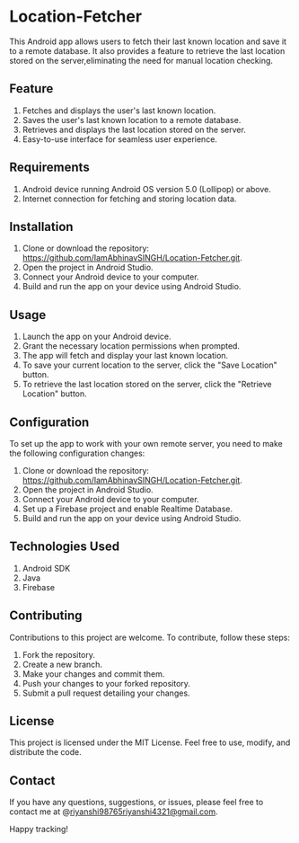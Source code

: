 # Location-Fetcher

This Android app allows users to fetch their last known location and save it to a remote database. 
It also provides a feature to retrieve the last location stored on the server,eliminating the need for manual location checking.

## Feature

1. Fetches and displays the user's last known location.
2. Saves the user's last known location to a remote database.
3. Retrieves and displays the last location stored on the server.
4. Easy-to-use interface for seamless user experience.

## Requirements

1. Android device running Android OS version 5.0 (Lollipop) or above.
2. Internet connection for fetching and storing location data.

## Installation

1. Clone or download the repository: https://github.com/IamAbhinavSINGH/Location-Fetcher.git.
2. Open the project in Android Studio.
3. Connect your Android device to your computer.
4. Build and run the app on your device using Android Studio.

## Usage

1. Launch the app on your Android device.
2. Grant the necessary location permissions when prompted.
3. The app will fetch and display your last known location.
4. To save your current location to the server, click the "Save Location" button.
5. To retrieve the last location stored on the server, click the "Retrieve Location" button.

## Configuration
To set up the app to work with your own remote server, you need to make the following configuration changes:

1. Clone or download the repository: https://github.com/IamAbhinavSINGH/Location-Fetcher.git.
2. Open the project in Android Studio.
3. Connect your Android device to your computer.
4. Set up a Firebase project and enable Realtime Database.
5. Build and run the app on your device using Android Studio.

## Technologies Used

1. Android SDK
2. Java
3. Firebase

## Contributing
Contributions to this project are welcome. To contribute, follow these steps:

1. Fork the repository.
2. Create a new branch.
3. Make your changes and commit them.
4. Push your changes to your forked repository.
5. Submit a pull request detailing your changes.

## License
This project is licensed under the MIT License. Feel free to use, modify, and distribute the code.

## Contact
If you have any questions, suggestions, or issues, please feel free to contact me at @riyanshi98765riyanshi4321@gmail.com.

Happy tracking!

